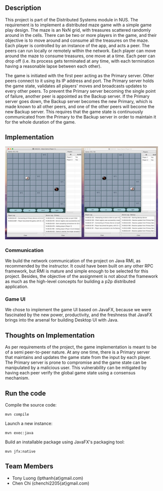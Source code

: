 ## Description
This project is part of the Distributed Systems module in NUS. The requirement is to implement a distributed maze game with a simple game play design. The maze is an NxN grid, with treasures scattered randomly around in the cells. There can be two or more players in the game, and their objective is to move around and consume all the treasures on the maze. Each player is controlled by an instance of the app, and acts a peer. The peers can run locally or remotely within the network. Each player can move around the maze to consume treasures, one move at a time. Each peer can drop off (i.e. its process gets terminated at any time, with each termination having a reasonable lapse between each other).

The game is initiated with the first peer acting as the Primary server. Other peers connect to it using its IP address and port. The Primary server holds the game state, validates all players' moves and broadcasts updates to every other peers. To prevent the Primary server becoming the single point of failure, another peer is appointed as the Backup server. If the Primary server goes down, the Backup server becomes the new Primary, which is made known to all other peers, and one of the other peers will become the new Backup server. This requires that the game state is continuously communicated from the Primary to the Backup server in order to maintain it for the whole duration of the game.


## Implementation

![Screenshot](/screenshot.jpg?raw=true "Screenshot")

### Communication
We build the network communication of the project on Java RMI, as recommended by the instructor. It could have been built on any other RPC framework, but RMI is mature and simple enough to be selected for this project. Besides, the objective of the assignment is not about the framework as much as the high-level concepts for building a p2p distributed application.

### Game UI
We chose to implement the game UI based on JavaFX, because we were fascinated by the new power, productivity, and the freshness that JavaFX brings into the arsenal for building Desktop UI with Java.


## Thoughts on Implementation
As per requirements of the project, the game implementation is meant to be of a semi peer-to-peer nature. At any one time, there is a Primary server that maintains and updates the game state from the input by each player. The Primary server is prone to compromise and the game state can be manipulated by a malicious user. This vulnerability can be mitigated by having each peer verify the global game state using a consensus mechanism.


## Run the code

Compile the source code:
```
mvn compile
```

Launch a new instance:
```
mvn exec:java
```

Build an installable package using JavaFX's packaging tool:
```
mvn jfx:native
```


## Team Members
* Tony Luong (lpthanh{at}gmail.com)
* Chen Chi (chenchi2205{at}gmail.com)
